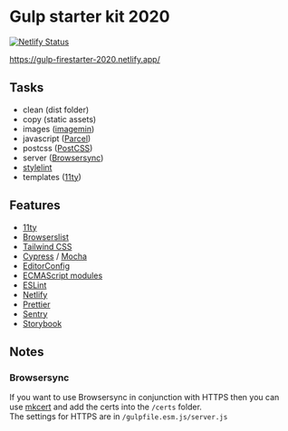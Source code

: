 # Gulp starter kit 2020

[![Netlify Status](https://api.netlify.com/api/v1/badges/9f6f1057-2ce5-44f6-9b4a-47430a9bb5c8/deploy-status)](https://app.netlify.com/sites/gulp-firestarter-2020/deploys)

https://gulp-firestarter-2020.netlify.app/

## Tasks

- clean (dist folder)
- copy (static assets)
- images ([imagemin](https://www.npmjs.com/package/imagemin))
- javascript ([Parcel](https://parceljs.org))
- postcss ([PostCSS](https://www.npmjs.com/package/postcss))
- server ([Browsersync](https://www.npmjs.com/package/browser-sync))
- [stylelint](https://www.npmjs.com/package/stylelint)
- templates ([11ty](https://www.11ty.dev/))

## Features

- [11ty](https://www.11ty.dev/)
- [Browserslist](https://github.com/browserslist/browserslist)
- [Tailwind CSS](https://tailwindcss.com)
- [Cypress](https://www.cypress.io) / [Mocha](https://mochajs.org)
- [EditorConfig](https://editorconfig.org)
- [ECMAScript modules](https://github.com/standard-things/esm)
- [ESLint](https://eslint.org)
- [Netlify](https://www.netlify.com)
- [Prettier](https://www.npmjs.com/package/prettier)
- [Sentry](https://sentry.io)
- [Storybook](https://storybook.js.org)

## Notes

### Browsersync

If you want to use Browsersync in conjunction with HTTPS then you can use [mkcert](https://mkcert.org) and add the certs
into the ```/certs``` folder.  
The settings for HTTPS are in ```/gulpfile.esm.js/server.js```

